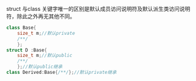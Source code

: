 struct 与class 关键字唯一的区别是默认成员访问说明符及默认派生类访问说明符，除此之外再无其他不同。
```cpp
class Base{
    size_t m;//默认private
    /**/
    };
struct D :Base{
    size_t m;//默认public
    /**/
    };//默认public继承
class Derived:Base{/**/};//默认private继承
```